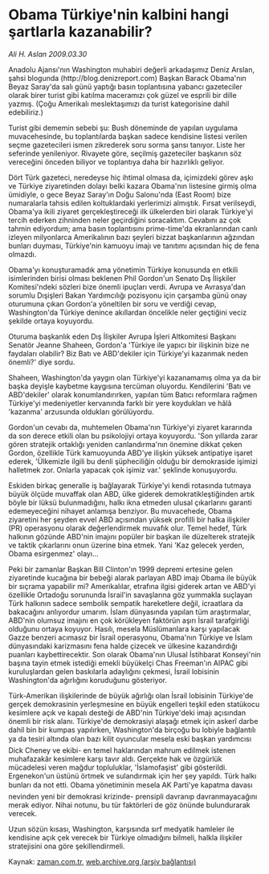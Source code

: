 # Obama Türkiye'nin kalbini hangi şartlarla kazanabilir?

*Ali H. Aslan 2009.03.30*

<tr><td class="metin" colspan="2" style="padding-top: 20px; padding-left: 5px; padding-right: 10px;">Anadolu Ajansı'nın Washington muhabiri değerli arkadaşımız Deniz Arslan, şahsi blogunda (http://blog.denizreport.com) Başkan Barack Obama'nın Beyaz Saray'da salı günü yaptığı basın toplantısına yabancı gazeteciler olarak birer turist gibi katılma maceramızı çok güzel ve esprili bir dille yazmış. (Çoğu Amerikalı meslektaşımızı da turist kategorisine dahil edebiliriz.)</td></tr><tr><td class="metin" colspan="2" style="padding-top: 20px; padding-left: 5px; padding-right: 10px;"><p> Turist gibi dememin sebebi şu: Bush döneminde de yapılan uygulama muvacehesinde, bu toplantılarda başkan sadece kendisine listesi verilen seçme gazetecileri ismen zikrederek soru sorma şansı tanıyor. Liste her seferinde yenileniyor. Rivayete göre, seçilmiş gazeteciler başkanın söz vereceğini önceden biliyor ve toplantıya daha bir hazırlıklı geliyor.
<p> Dört Türk gazeteci, neredeyse hiç ihtimal olmasa da, içimizdeki görev aşkı ve Türkiye ziyaretinden dolayı belki kazara Obama'nın listesine girmiş olma ümidiyle, o gece Beyaz Saray'ın Doğu Salonu'nda (East Room) bize numaralarla tahsis edilen koltuklardaki yerlerimizi almıştık. Fırsat verilseydi, Obama'ya ikili ziyaret gerçekleştireceği ilk ülkelerden biri olarak Türkiye'yi tercih ederken zihninden neler geçirdiğini soracaktım. Cevabını az çok tahmin ediyordum; ama basın toplantısını prime-time'da ekranlarından canlı izleyen milyonlarca Amerikalının bazı şeyleri bizzat başkanlarının ağzından bunları duyması, Türkiye'nin kamuoyu imajı ve tanıtımı açısından hiç de fena olmazdı.
<p> Obama'yı konuşturamadık ama yönetimin Türkiye konusunda en etkili isimlerinden birisi olması beklenen Phil Gordon'un Senato Dış İlişkiler Komitesi'ndeki sözleri bize önemli ipuçları verdi. Avrupa ve Avrasya'dan sorumlu Dışişleri Bakan Yardımcılığı pozisyonu için çarşamba günü onay oturumuna çıkan Gordon'a yöneltilen bir soru ve verdiği cevap, Washington'da Türkiye denince akıllardan öncelikle neler geçtiğini veciz şekilde ortaya koyuyordu.
<p> Oturuma başkanlık eden Dış İlişkiler Avrupa İşleri Altkomitesi Başkanı Senatör Jeanne Shaheen, Gordon'a 'Türkiye ile yapıcı bir ilişkinin bize ne faydaları olabilir? Biz Batı ve ABD'dekiler için Türkiye'yi kazanmak neden önemli?' diye sordu.
<p> Shaheen, Washington'da yaygın olan Türkiye'yi kazanamamış olma ya da bir başka deyişle kaybetme kaygısına tercüman oluyordu. Kendilerini 'Batı ve ABD'dekiler' olarak konumlandırırken, yapılan tüm Batıcı reformlara rağmen Türkiye'yi medeniyetler kervanında farklı bir yere koydukları ve hâlâ 'kazanma' arzusunda oldukları görülüyordu.
<p> Gordon'un cevabı da, muhtemelen Obama'nın Türkiye'yi ziyaret kararında da son derece etkili olan bu psikolojiyi ortaya koyuyordu. 'Son yıllarda zarar gören stratejik ortaklığı yeniden canlandırma'nın önemine dikkat çeken Gordon, özellikle Türk kamuoyunda ABD'ye ilişkin yüksek antipatiye işaret ederek, 'Ülkemizle ilgili bu denli şüpheciliğin olduğu bir demokraside işimizi halletmek zor. Onlarla yapacak çok işimiz var.' şeklinde konuşuyordu.
<p> Eskiden birkaç generalle iş bağlayarak Türkiye'yi kendi rotasında tutmaya büyük ölçüde muvaffak olan ABD, ülke giderek demokratikleştiğinden artık böyle bir lüksü bulunmadığını, halkı ikna etmeden ulusal çıkarlarını garanti edemeyeceğini nihayet anlamışa benziyor. Bu muvacehede, Obama ziyaretini her şeyden evvel ABD açısından yüksek profilli bir halka ilişkiler (PR) operasyonu olarak değerlendirmek muvafık olur. Temel hedef, Türk halkının gözünde ABD'nin imajını popüler bir başkan ile düzelterek stratejik ve taktik çıkarlarını onun üzerine bina etmek. Yani 'Kaz gelecek yerden, Obama esirgenmez' olayı...
<p> Peki bir zamanlar Başkan Bill Clinton'ın 1999 depremi ertesine gelen ziyaretinde kucağına bir bebeği alarak parlayan ABD imajı Obama ile büyük bir sıçrama yapabilir mi? Amerikalılar, etrafına ilgisi giderek artan ve ABD'yi özellikle Ortadoğu sorununda İsrail'in savaşlarına göz yummakla suçlayan Türk halkının sadece sembolik sempatik hareketlere değil, icraatlara da bakacağını anlıyordur umarım. İslam dünyasında yapılan tüm araştırmalar, ABD'nin olumsuz imajını en çok körükleyen faktörün aşırı İsrail tarafgirliği olduğunu ortaya koyuyor. Hasılı, mesela Müslümanlara karşı yapılacak Gazze benzeri acımasız bir İsrail operasyonu, Obama'nın Türkiye ve İslam dünyasındaki karizmasını fena halde çizecek ve ülkesine kazandırdığı puanları kaybettirecektir. Son olarak Obama'nın Ulusal İstihbarat Konseyi'nin başına tayin etmek istediği emekli büyükelçi Chas Freeman'ın AIPAC gibi kuruluşlardan gelen baskılarla adaylığını çekmesi, İsrail lobisinin Washington'da ağırlığını koruduğunu gösteriyor.
<p> Türk-Amerikan ilişkilerinde de büyük ağırlığı olan İsrail lobisinin Türkiye'de gerçek demokrasinin yerleşmesine en büyük engelleri teşkil eden statükocu kesimlere açık ve kapalı desteği de ABD'nin Türkiye'deki imajı açısından önemli bir risk alanı. Türkiye'de demokrasiyi alaşağı etmek için askerî darbe dahil bin bir kumpas yapılırken, Washington'da birçoğu bu lobiyle bağlantılı ya da tesiri altında olan bazı kilit oyuncular mesela eski başkan yardımcısı Dick Cheney ve ekibi- en temel haklarından mahrum edilmek istenen muhafazakâr kesimlere karşı tavır aldı. Gerçekte hak ve özgürlük mücadelesi veren mağdur topluluklar, 'İslamofaşist' gibi gösterildi. Ergenekon'un üstünü örtmek ve sulandırmak için her şey yapıldı. Türk halkı bunları da not etti. Obama yönetiminin mesela AK Parti'ye kapatma davası nevinden yeni bir demokrasi krizinde- prensipli davranıp davranmayacağını merak ediyor. Nihai notunu, bu tür faktörleri de göz önünde bulundurarak verecek.
<p> Uzun sözün kısası, Washington, karşısında sırf medyatik hamleler ile kendisine açık çek verecek bir Türkiye olmadığını bilmeli, halkla ilişkiler stratejisini ona göre şekillendirmeli. <br/></p></p></p></p></p></p></p></p></p></p></td></tr>

Kaynak: [zaman.com.tr](http://zaman.com.tr/yazar.do?yazino=831648), [web.archive.org (arşiv bağlantısı)](http://web.archive.org/web/20090609152607/http://www.zaman.com.tr:80/yazar.do?yazino=831648)
